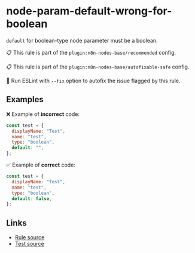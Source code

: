 [//]: # "File generated from a template. Do not edit this file directly."

# node-param-default-wrong-for-boolean

`default` for boolean-type node parameter must be a boolean.

📋 This rule is part of the `plugin:n8n-nodes-base/recommended` config.

📋 This rule is part of the `plugin:n8n-nodes-base/autofixable-safe` config.

🔧 Run ESLint with `--fix` option to autofix the issue flagged by this rule.

## Examples

❌ Example of **incorrect** code:

```js
const test = {
  displayName: "Test",
  name: "test",
  type: "boolean",
  default: "",
};
```

✅ Example of **correct** code:

```js
const test = {
  displayName: "Test",
  name: "test",
  type: "boolean",
  default: false,
};
```

## Links

- [Rule source](../../lib/rules/node-param-default-wrong-for-boolean.ts)
- [Test source](../../tests/node-param-default-wrong-for-boolean.test.ts)
